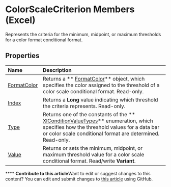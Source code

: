 
# ColorScaleCriterion Members (Excel)
Represents the criteria for the minimum, midpoint, or maximum thresholds for a color format conditional format.

## Properties



|**Name**|**Description**|
|:-----|:-----|
| [FormatColor](d0c11343-5924-5577-82fc-85d2b1ab4e5a.md)|Returns a  ** [FormatColor](b7818b27-8790-ef52-c24e-8edbdcf979f2.md)** object, which specifies the color assigned to the threshold of a color scale conditional format. Read-only.|
| [Index](22521ce4-fa0d-b71c-0eaa-d3675dbfc199.md)|Returns a  **Long** value indicating which threshold the criteria represents. Read-only.|
| [Type](59ea77b7-4d12-22e5-380c-bb94912a6550.md)|Returns one of the constants of the  ** [XlConditionValueTypes](aa9ebfb2-ea85-7e8c-1b99-2117e00b9f4a.md)** enumeration, which specifies how the threshold values for a data bar or color scale conditional format are determined. Read-only.|
| [Value](829e876f-ca11-855d-bda5-a1c7f86eeb0f.md)|Returns or sets the minimum, midpoint, or maximum threshold value for a color scale conditional format. Read/write  **Variant**.|

****   **Contribute to this article**Want to edit or suggest changes to this content? You can edit and submit changes to  [this article](https://github.com/jhershey00/VBA_Excel_Test/OpenXMLCon/articles/5bf6725a-98a8-99cf-42d2-0808e9a74421.md) using GitHub.

